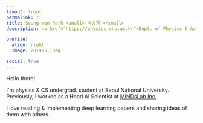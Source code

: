 ```yaml
---
layout: front
permalink: /
title: Seung-won Park <small>(박승원)</small>
description: <a href="https://physics.snu.ac.kr">Dept. of Physics & Astronomy</a>, <a href="https://en.snu.ac.kr">Seoul National University</a>. <br> 서울대학교 물리천문학부.

profile:
  align: right
  image: 201905.jpeg

social: true
---
```


Hello there!

I'm physics & CS undergrad. student at Seoul National University.
Previously, I worked as a Head AI Scientist at [MINDsLab Inc.](https://mindslab.ai)

I love reading & implementing deep learning papers and sharing ideas of them with others.

